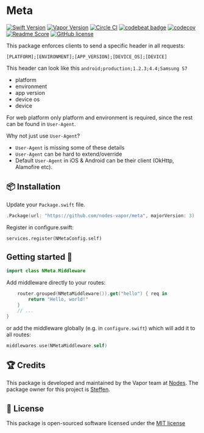 # Meta
[![Swift Version](https://img.shields.io/badge/Swift-4-brightgreen.svg)](http://swift.org)
[![Vapor Version](https://img.shields.io/badge/Vapor-3-F6CBCA.svg)](http://vapor.codes)
[![Circle CI](https://circleci.com/gh/nodes-vapor/meta/tree/master.svg?style=shield)](https://circleci.com/gh/nodes-vapor/meta)
[![codebeat badge](https://codebeat.co/badges/69e8f2c3-2acb-417d-93a9-c82d5920d82b)](https://codebeat.co/projects/github-com-nodes-vapor-meta-master)
[![codecov](https://codecov.io/gh/nodes-vapor/meta/branch/master/graph/badge.svg)](https://codecov.io/gh/nodes-vapor/meta)
[![Readme Score](http://readme-score-api.herokuapp.com/score.svg?url=https://github.com/nodes-vapor/meta)](http://clayallsopp.github.io/readme-score?url=https://github.com/nodes-vapor/meta)
[![GitHub license](https://img.shields.io/badge/license-MIT-blue.svg)](https://raw.githubusercontent.com/nodes-vapor/meta/master/LICENSE)


This package enforces clients to send a specific header in all requests:

```
[PLATFORM];[ENVIRONMENT];[APP_VERSION];[DEVICE_OS];[DEVICE]
```

This header can look like this `android;production;1.2.3;4.4;Samsung S7`
 - platform
 - environment
 - app version
 - device os
 - device

For web platform only platform and environment is required, since the rest can be found in `User-Agent`.

Why not just use `User-Agent`?
 - `User-Agent` is missing some of these details
 - `User-Agent` can be hard to extend/override
 - Default `User-Agent` in iOS & Android can be their client (OkHttp, Alamofire etc).


## 📦 Installation

Update your `Package.swift` file.
```swift
.Package(url: "https://github.com/nodes-vapor/meta", majorVersion: 3)
```

Register in configure.swift:

```
services.register(NMetaConfig.self)
```


## Getting started 🚀

```swift
import class NMeta.Middleware
```

Add middleware directly to your routes:

```swift
    router.grouped(NMetaMiddleware()).get("hello") { req in
        return "Hello, world!"
    }
    // ...
}
```

or add the middleware globally (e.g. in `configure.swift`) which will add it to all routes:

```swift
middlewares.use(NMetaMiddleware.self)
```

## 🏆 Credits

This package is developed and maintained by the Vapor team at [Nodes](https://www.nodesagency.com).
The package owner for this project is [Steffen](https://github.com/steffendsommer).


## 📄 License

This package is open-sourced software licensed under the [MIT license](http://opensource.org/licenses/MIT)
